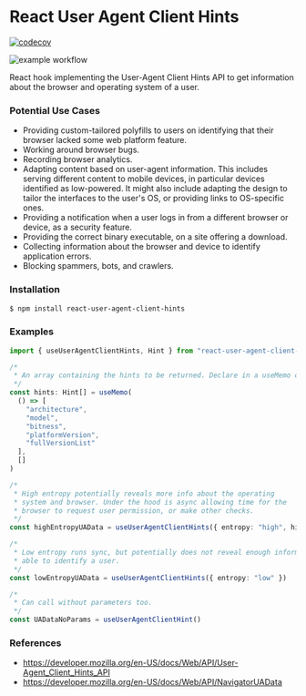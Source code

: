 # React User Agent Client Hints

[![codecov](https://codecov.io/gh/zaknicholsdev/react-user-agent-client-hints/branch/develop/graph/badge.svg)](https://codecov.io/gh/zaknicholsdev/react-user-agent-client-hints)

![example workflow](https://github.com/zaknicholsdev/react-user-agent-client-hints/actions/workflows/ci-cd.yml/badge.svg?branch=develop)

React hook implementing the User-Agent Client Hints API to get information about the browser and operating system of a user.

### Potential Use Cases

- Providing custom-tailored polyfills to users on identifying that their browser lacked some web platform feature.
- Working around browser bugs.
- Recording browser analytics.
- Adapting content based on user-agent information. This includes serving different content to mobile devices, in particular devices identified as low-powered. It might also include adapting the design to tailor the interfaces to the user's OS, or providing links to OS-specific ones.
- Providing a notification when a user logs in from a different browser or device, as a security feature.
- Providing the correct binary executable, on a site offering a download.
- Collecting information about the browser and device to identify application errors.
- Blocking spammers, bots, and crawlers.

### Installation

```sh
$ npm install react-user-agent-client-hints
```

### Examples

```ts
import { useUserAgentClientHints, Hint } from "react-user-agent-client-hints"

/*
 * An array containing the hints to be returned. Declare in a useMemo or in module scope for referential stability.
 */
const hints: Hint[] = useMemo(
  () => [
    "architecture",
    "model",
    "bitness",
    "platformVersion",
    "fullVersionList"
  ],
  []
)

/*
 * High entropy potentially reveals more info about the operating
 * system and browser. Under the hood is async allowing time for the
 * browser to request user permission, or make other checks.
 */
const highEntropyUAData = useUserAgentClientHints({ entropy: "high", hints })

/*
 * Low entropy runs sync, but potentially does not reveal enough information
 * able to identify a user.
 */
const lowEntropyUAData = useUserAgentClientHints({ entropy: "low" })

/*
 * Can call without parameters too.
 */
const UADataNoParams = useUserAgentClientHint()
```

### References

- https://developer.mozilla.org/en-US/docs/Web/API/User-Agent_Client_Hints_API
- https://developer.mozilla.org/en-US/docs/Web/API/NavigatorUAData
